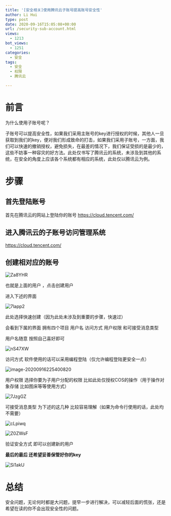 ```yaml
---
title: '[安全相关]使用腾讯云子账号提高账号安全性'
author: Li Hui
type: post
date: 2020-09-16T15:05:08+00:00
url: /security-sub-account.html
views:
  - 1213
bot_views:
  - 1251
categories:
  - 安全
tags:
  - 安全
  - 权限
  - 腾讯云

---
```

# 前言

为什么使用子账号呢？

子账号可以提高安全性，如果我们采用主账号的key进行授权的时候，其他人一旦获取到我们的key，便对我们形成致命的打击，如果我们采用子账号，一方面，我们可以快速的撤销授权，避免损失，在最差的情况下，我们保证受损的是最少的，这些不妨事一种容灾的好方法。此处仅书写了腾讯云的系统，未涉及到其他的系统，在安全的角度上应该各个系统都有相应的系统，此处仅以腾讯云为例。

# 步骤

## 首先登陆账号

首先在腾讯云的网站上登陆你的账号 <a href="https://cloud.tencent.com/" target="_blank"  rel="nofollow" >https://cloud.tencent.com/</a>

## 进入腾讯云的子账号访问管理系统

<a href="https://cloud.tencent.com/" target="_blank"  rel="nofollow" >https://cloud.tencent.com/</a>

## 创建相对应的账号

![Za8YHR][1] 

也就是上面的用户 ，点击创建用户

进入下述的界面

![7lapp2][2] 

此处选择快速创建（因为此处未涉及到重要的步骤，快速过）

会看到下属的界面 拥有四个项目 用户名 访问方式 用户权限 和可接受消息类型

用户名随意 按照自己喜好即可

![nS47XW][3] 

访问方式 软件使用的话可以采用编程登陆（仅允许编程登陆更安全一点）

![image-20200916225400820][4] 

用户权限 选择你要为子用户分配的权限 比如此处仅授权COS的操作（用于操作对象存储 比如图床等等使用方式）

![7JzgGZ][5] 

可接受消息类型 为下述的这几种 比较容易理解（如果为命令行使用的话，此处均不需要）

![cLpiwq][6] 

![Z0ZWsF][7] 

验证安全方式 即可以创建新的用户

**最后的最后 还希望妥善保管好你的key**

![Si1akU][8] 

# 总结

安全问题，无论何时都是大问题，提早一步进行解决，可以减轻后面的慌张，还是希望在读的你不会出现安全性的问题。

 [1]: https://image-cdn-1253731526.cos.ap-beijing.myqcloud.com/Pic/Za8YHR.png
 [2]: https://image-cdn-1253731526.cos.ap-beijing.myqcloud.com/Pic/7lapp2.png
 [3]: https://image-cdn-1253731526.cos.ap-beijing.myqcloud.com/Pic/nS47XW.png
 [4]: https://image-cdn-1253731526.cos.ap-beijing.myqcloud.com/Pic/image-20200916225400820.png
 [5]: https://image-cdn-1253731526.cos.ap-beijing.myqcloud.com/Pic/7JzgGZ.png
 [6]: https://image-cdn-1253731526.cos.ap-beijing.myqcloud.com/Pic/cLpiwq.png
 [7]: https://image-cdn-1253731526.cos.ap-beijing.myqcloud.com/Pic/Z0ZWsF.png
 [8]: https://image-cdn-1253731526.cos.ap-beijing.myqcloud.com/Pic/Si1akU.png